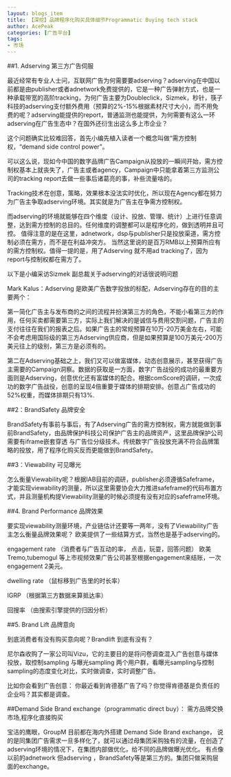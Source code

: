 ```yaml
---
layout: blogs_item
title: 【深挖】品牌程序化购买具体细节Programmatic Buying tech stack
author: AcePeak
categories: [广告平台]
tags: 
- 市场
---
```



##1. Adserving 第三方广告伺服


最近经常有专业人士问，互联网广告为何需要要adserving？adserving在中国以前都是由publisher或者adnetwork免费提供的，它是一种广告弹射方式，也是一种承载带宽的高阶tracking，为何广告主要为Doubleclick，Sizmek，秒针，筷子科技的adserving支付额外费用（预算的2%-15%根据素材尺寸大小)，而不用免费的呢？adserving能提供的report，普通监测也能提供，为何需要有这么一环adserving在广告生态中？在国外还衍生出这么多上市企业？


这个问题确实比较难回答，首先小编先植入读者一个概念叫做“需方控制权，“demand side control power”。


可以这么说，现如今中国的数字品牌广告Campaign从投放的一瞬间开始，需方控制权基本上就丧失了，广告主或者agency，Campaign中只能拿着第三方监测公司的tracking report去做一些事后诸葛亮的事，补些流量啥的。


Tracking技术在创意，策略，效果根本没法实时优化，所以现在Agency都在努力为广告主争取adserving环境。其实就是为广告主在争需方控制权。


而adserving的环境就能够在四个维度（设计、投放、管理、统计）上进行任意调整，达到需方控制的总目的。任何维度的调整都可以是程序化的，做到透明并且可控。 值得注意的是在这里，adnetwork，dsp与publisher只是投放渠道，需方控制必须在需方，而不是在利益冲突方。 当然这里说的是百万RMB以上预算所应有的需方控制权。值得一提的是，用了Adserving 就不用ad tracking了，因为report与控制权都在需方了。


以下是小编采访Sizmek 副总裁关于adserving的对话很说明问题


Mark Kalus：Adserving 是欧美广告数字投放的标配，Adserving存在的目的主要两个：


第一简化广告主与发布商的之间的流程并扮演第三方的角色，不能小看第三方的作用，任何买卖都需要第三方，实际上我们解决的是诚信与费用交割问题，广告主的支付往往在我们的报表之后。如果广告主的常规预算在10万-20万美金左右，可能不会考虑用国际级的第三方Adserving供应商，但是如果预算是100万美元-200万美元往上的级别，第三方是必须有的。


第二在Adserving基础之上，我们又可以做富媒体，动态创意展示，甚至获得广告主需要的Campaign洞察。数据的获取是一方面，数字广告战役的成功的最重要方面则是Adserving，创意优化还有富媒体的配合。根据comScore的调研，一次成功的数字广告战役，创意的呈现4倍重要于媒体的排期安排。创意占广告成功的52%权重，而媒体排期只有13%.


##2：BrandSafety 品牌安全


BrandSafety有事前与事后，有了Adserving广告的需方控制权，需方就能做到事前BrandSafety，由品牌保护科技公司保护广告主的品牌资产，这里品牌保护公司需要有iframe嵌套穿透 与广告位分级技术。传统数字广告投放充满不符合品牌策略的投放，用了程序化购买反而更能做到BrandSafety。


##3：Viewability 可见曝光


怎么衡量Viewability呢？根据IAB目前的调研，publisher必须遵循Safeframe，才能实现viewability的测量，所以这里需要协会大力推进safeframe的代码布置方式，并且测量机构提Viewability测量的时候必须提有没有对应的safeframe环境。


##4. Brand Performance  品牌效果


要实现viewability测量环境，产业链估计还要等一两年，没有了Viewability广告主怎么衡量品牌效果呢？ 欧美提供了一些结算方式，当然也是基于adserving的。


engagement rate  （消费者与广告互动的率， 点击，玩耍，回答问题） 欧美Tremo,tubemogul 等上市视频效果广告公司甚至根据engagement来结账，一次engagement  2美元。


dwelling rate （鼠标移到广告里的时长率）


IGRP （根据第三方数据来算抵达率）


回搜率 （由搜索引擎提供的归因分析）


##5. Brand Lift  品牌意向


到底消费者有没有购买意向呢？Brandlift 到底有没有？


尼尔森收购了一家公司叫Vizu，它的主要目的是将问卷调查混入广告创意与媒体投放，取控制sampling 与曝光sampling 两个用户群，看曝光sampling与控制sampling的态度变化对比，实时做调查，实时调整广告。


比如你会看到广告创意： 你最近看到肯德基广告了吗？你觉得肯德基是负责任的企业吗？其实都是调查。


##Demand Side Brand exchange（programmatic direct buy）： 需方品牌交换市场,程序化直接购买

宝洁的鹰眼，GroupM 目前都在海内外搭建 Demand Side Brand exchange， 说的是同集团广告需求一旦多样化了，就可以通过母集团采购独有的流量，在创造了adserving环境的情况下，在集团内部做优化，给不同的品牌做曝光优化。 有点像以前的adnetwork 但adserving ，BrandSafety等是第三方的。集团只做采购层面的exchange。